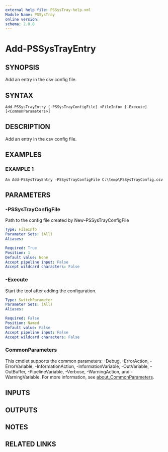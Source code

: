 ```yaml
---
external help file: PSSysTray-help.xml
Module Name: PSSysTray
online version:
schema: 2.0.0
---
```


# Add-PSSysTrayEntry

## SYNOPSIS
Add an entry in the csv config file.

## SYNTAX

```
Add-PSSysTrayEntry [-PSSysTrayConfigFile] <FileInfo> [-Execute] [<CommonParameters>]
```

## DESCRIPTION
Add an entry in the csv config file.

## EXAMPLES

### EXAMPLE 1
```
An Add-PSSysTrayEntry -PSSysTrayConfigFile C:\temp\PSSysTrayConfig.csv
```

## PARAMETERS

### -PSSysTrayConfigFile
Path to the config file created by New-PSSysTrayConfigFile

```yaml
Type: FileInfo
Parameter Sets: (All)
Aliases:

Required: True
Position: 1
Default value: None
Accept pipeline input: False
Accept wildcard characters: False
```

### -Execute
Start the tool after adding the configuration.

```yaml
Type: SwitchParameter
Parameter Sets: (All)
Aliases:

Required: False
Position: Named
Default value: False
Accept pipeline input: False
Accept wildcard characters: False
```

### CommonParameters
This cmdlet supports the common parameters: -Debug, -ErrorAction, -ErrorVariable, -InformationAction, -InformationVariable, -OutVariable, -OutBuffer, -PipelineVariable, -Verbose, -WarningAction, and -WarningVariable. For more information, see [about_CommonParameters](http://go.microsoft.com/fwlink/?LinkID=113216).

## INPUTS

## OUTPUTS

## NOTES

## RELATED LINKS
